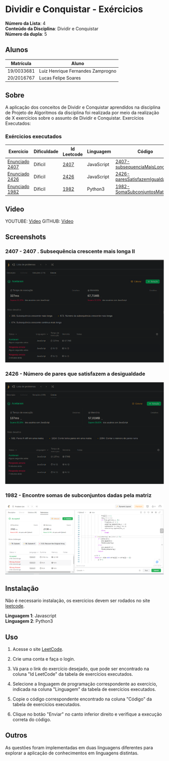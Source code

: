 # Dividir e Conquistar - Exércicios

**Número da Lista**: 4<br>
**Conteúdo da Disciplina**: Dividir e Conquistar<br>
**Número da dupla**: 5<br>

## Alunos
|Matrícula | Aluno |
| -- | -- |
| 19/0033681  | Luiz Henrique Fernandes Zamprogno |
| 20/2016767  | Lucas Felipe Soares |

## Sobre 

A aplicação dos conceitos de Dividir e Conquistar aprendidos na disciplina de Projeto de Algoritmos da disciplina foi realizada por meio da realização de X exercícios sobre o assunto de Dividir e Conquistar. Exercícios Executados:

### Exércicios executados

| Exercício | Dificuldade | Id Leetcode | Linguagem | Código |
| -- | -- | -- | -- | -- |
| [Enunciado 2407](https://github.com/projeto-de-algoritmos/DividirConquistar_ExerciciosResolvidos/blob/master/images/2407-enunciado.pdf) | Dificil | [2407](https://leetcode.com/problems/longest-increasing-subsequence-ii/description/) | JavaScript| [2407-subsequenciaMaisLonga.js](https://github.com/projeto-de-algoritmos/DividirConquistar_ExerciciosResolvidos/blob/master/2407-subsequenciaMaisLonga.js) |
| [Enunciado 2426](https://github.com/projeto-de-algoritmos/DividirConquistar_ExerciciosResolvidos/blob/master/images/2426-enunciado.pdf) | Dificil | [2426](https://leetcode.com/problems/number-of-pairs-satisfying-inequality/description/) | JavaScript| [2426-paresSatisfazemIgualdade.js](https://github.com/projeto-de-algoritmos/DividirConquistar_ExerciciosResolvidos/blob/master/2426-paresSatisfazemIgualdade.js) |
| [Enunciado 1982](https://github.com/projeto-de-algoritmos/DividirConquistar_ExerciciosResolvidos/blob/master/images/1982-enunciado.pdf) | Dificil | [1982](https://leetcode.com/problems/find-array-given-subset-sums/) | Python3 | [1982-SomaSubconjuntosMatriz.py](https://github.com/projeto-de-algoritmos/DividirConquistar_ExerciciosResolvidos/blob/master/1982-SomaSubconjuntosMatriz.py) |

## Video

YOUTUBE: [Video](https://youtu.be/)
GITHUB: [Video](https://github.com/)

## Screenshots

### 2407 - 2407 . Subsequência crescente mais longa II

![2407](/images/tentativas2407.png)

### 2426 - Número de pares que satisfazem a desigualdade

![2426](/images/2426-tentativa.png)

### 1982 - Encontre somas de subconjuntos dadas pela matriz

![1982](/images/1982-tentativa.PNG)

## Instalação 

Não é necessario instalação, os exercicios devem ser rodados no site [leetcode]([link](https://leetcode.com/problemset/all/)).

**Linguagem 1**: Javascript<br>
**Linguagem 2**: Python3<br>

## Uso

1. Acesse o site [LeetCode](https://leetcode.com/problemset/all/).

2. Crie uma conta e faça o login.

3. Vá para o link do exercício desejado, que pode ser encontrado na coluna "Id LeetCode" da tabela de exercícios executados.

4. Selecione a linguagem de programação correspondente ao exercício, indicada na coluna "Linguagem" da tabela de exercícios executados.

5. Copie o código correspondente encontrado na coluna "Código" da tabela de exercícios executados.

6. Clique no botão "Enviar" no canto inferior direito e verifique a execução correta do código.

## Outros

As questões foram implementadas em duas linguagens diferentes para explorar a aplicação de conhecimentos em linguagens distintas.





